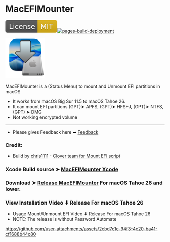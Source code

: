 # MacEFIMounter

[![License: MIT](https://github.com/chris1111/MacEFIMounter/blob/main/Notifications/MIT.svg)](https://github.com/chris1111/MacEFIMounter/blob/main/LICENSE)[![pages-build-deployment](https://github.com/chris1111/MacEFIMounter/actions/workflows/pages/pages-build-deployment/badge.svg)](https://github.com/chris1111/MacEFIMounter/actions/workflows/pages/pages-build-deployment)

<img src="Notifications/applet.png" alt="Github Project" style="width:25%;">

MacEFIMounter is a (Status Menu) to mount and Unmount EFI partitions in macOS
- It works from macOS Big Sur 11.5 to macOS Tahoe 26.
- It can mount EFI partitions (GPT)➤ APFS, (GPT)➤ HFS+J, (GPT)➤ NTFS, (GPT) ➤ DMG
- Not working encrypted volume

--------------------------------------------------------------------------------

- Please gives Feedback here ➦ [Feedback](https://github.com/chris1111/MacEFIMounter/discussions/1)
  
### Credit:
- Build by [chris1111](https://github.com/chris1111/) - [Clover team for Mount EFI script](https://sourceforge.net/projects/cloverefiboot/)

### Xcode Build source ➤ [MacEFIMounter Xcode](https://github.com/chris1111/MacEFIMounter/blob/main/Xcode-Build.md)

### Download ➤ [Release MacEFIMounter](https://github.com/chris1111/MacEFIMounter/releases/tag/V1) For macOS Tahoe 26 and lower.

### View Installation Video ⬇︎ Release For macOS Tahoe 26
- Usage Mount/Unmount EFI Video ⬇︎ Release For macOS Tahoe 26
- NOTE: The release is without Password Automate
  
https://github.com/user-attachments/assets/2cbd7c1c-94f3-4c20-ba41-cf1688b44c80




